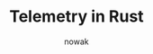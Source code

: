 ---
    title: 'Telemetry in Rust'
    pubDate: 2021-04-06
    description: 'Dawid Nowak talks about telemetry in Rust and shows some instrumentation in use.'
    author: nowak
    image:
        src: ''
        alt: ''
    video_url: 'https://youtu.be/H31egGtedvA?si=XvWxbfi4x7NAS9bC'
    tags: ['rust','2021','⚡️ lightning talks','telemetry']
    event_location: 'Online'
    slides_url: ''
---